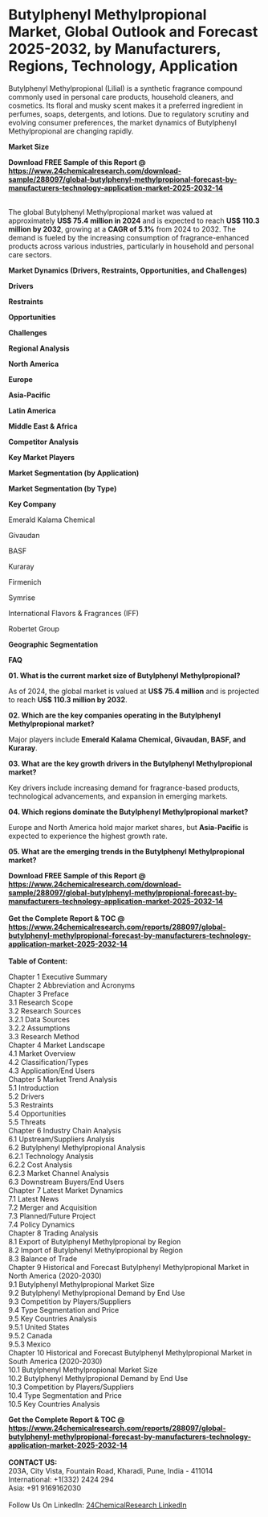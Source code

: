 <h1>Butylphenyl Methylpropional Market, Global Outlook and Forecast 2025-2032, by Manufacturers, Regions, Technology, Application</h1><p>Butylphenyl Methylpropional (Lilial) is a synthetic fragrance compound commonly used in personal care products, household cleaners, and cosmetics. Its floral and musky scent makes it a preferred ingredient in perfumes, soaps, detergents, and lotions. Due to regulatory scrutiny and evolving consumer preferences, the market dynamics of Butylphenyl Methylpropional are changing rapidly.</p><p>
<strong>Market Size</strong></p><p>
</p><div><b>Download FREE Sample of this Report @ 
            <a href="https://www.24chemicalresearch.com/download-sample/288097/global-butylphenyl-methylpropional-forecast-by-manufacturers-technology-application-market-2025-2032-14">
            https://www.24chemicalresearch.com/download-sample/288097/global-butylphenyl-methylpropional-forecast-by-manufacturers-technology-application-market-2025-2032-14</a></b></div><br><p>The global Butylphenyl Methylpropional market was valued at approximately <strong>US$ 75.4 million in 2024</strong> and is expected to reach <strong>US$ 110.3 million by 2032</strong>, growing at a <strong>CAGR of 5.1%</strong> from 2024 to 2032. The demand is fueled by the increasing consumption of fragrance-enhanced products across various industries, particularly in household and personal care sectors.</p><p>
<strong>Market Dynamics (Drivers, Restraints, Opportunities, and Challenges)</strong></p><p>
<strong>Drivers</strong></p><p>
</p><p>
<strong>Restraints</strong></p><p>
</p><p>
<strong>Opportunities</strong></p><p>
</p><p>
<strong>Challenges</strong></p><p>
</p><p>
<strong>Regional Analysis</strong></p><p>
<strong>North America</strong></p><p>
</p><p>
<strong>Europe</strong></p><p>
</p><p>
<strong>Asia-Pacific</strong></p><p>
</p><p>
<strong>Latin America</strong></p><p>
</p><p>
<strong>Middle East &amp; Africa</strong></p><p>
</p><p>
<strong>Competitor Analysis</strong></p><p>
<strong>Key Market Players</strong></p><p>
</p><p>
<strong>Market Segmentation (by Application)</strong></p><p>
</p><p>
<strong>Market Segmentation (by Type)</strong></p><p>
</p><p>
<strong>Key Company</strong></p><p>
</p><p>Emerald Kalama Chemical</p><p>Givaudan</p><p>BASF</p><p>Kuraray</p><p>Firmenich</p><p>Symrise</p><p>International Flavors &amp; Fragrances (IFF)</p><p>Robertet Group</p><p>
<strong>Geographic Segmentation</strong></p><p>
</p><p>
<strong>FAQ </strong></p><p>
<strong>01. What is the current market size of Butylphenyl Methylpropional?</strong></p><p>
</p><p>As of 2024, the global market is valued at <strong>US$ 75.4 million</strong> and is projected to reach <strong>US$ 110.3 million by 2032</strong>.</p><p>
<strong>02. Which are the key companies operating in the Butylphenyl Methylpropional market?</strong></p><p>
</p><p>Major players include <strong>Emerald Kalama Chemical, Givaudan, BASF, and Kuraray</strong>.</p><p>
<strong>03. What are the key growth drivers in the Butylphenyl Methylpropional market?</strong></p><p>
</p><p>Key drivers include increasing demand for fragrance-based products, technological advancements, and expansion in emerging markets.</p><p>
<strong>04. Which regions dominate the Butylphenyl Methylpropional market?</strong></p><p>
</p><p>Europe and North America hold major market shares, but <strong>Asia-Pacific</strong> is expected to experience the highest growth rate.</p><p>
<strong>05. What are the emerging trends in the Butylphenyl Methylpropional market?</strong></p><p>
</p><div><b>Download FREE Sample of this Report @ 
            <a href="https://www.24chemicalresearch.com/download-sample/288097/global-butylphenyl-methylpropional-forecast-by-manufacturers-technology-application-market-2025-2032-14">
            https://www.24chemicalresearch.com/download-sample/288097/global-butylphenyl-methylpropional-forecast-by-manufacturers-technology-application-market-2025-2032-14</a></b></div><br><div><b>Get the Complete Report & TOC @ 
            <a href="https://www.24chemicalresearch.com/reports/288097/global-butylphenyl-methylpropional-forecast-by-manufacturers-technology-application-market-2025-2032-14">
            https://www.24chemicalresearch.com/reports/288097/global-butylphenyl-methylpropional-forecast-by-manufacturers-technology-application-market-2025-2032-14</a></b></div><br>
            <b>Table of Content:</b><p>Chapter 1 Executive Summary<br />
Chapter 2 Abbreviation and Acronyms<br />
Chapter 3 Preface<br />
3.1 Research Scope<br />
3.2 Research Sources<br />
3.2.1 Data Sources<br />
3.2.2 Assumptions<br />
3.3 Research Method<br />
Chapter 4 Market Landscape<br />
4.1 Market Overview<br />
4.2 Classification/Types<br />
4.3 Application/End Users<br />
Chapter 5 Market Trend Analysis<br />
5.1 Introduction<br />
5.2 Drivers<br />
5.3 Restraints<br />
5.4 Opportunities<br />
5.5 Threats<br />
Chapter 6 Industry Chain Analysis<br />
6.1 Upstream/Suppliers Analysis<br />
6.2 Butylphenyl Methylpropional Analysis<br />
6.2.1 Technology Analysis<br />
6.2.2 Cost Analysis<br />
6.2.3 Market Channel Analysis<br />
6.3 Downstream Buyers/End Users<br />
Chapter 7 Latest Market Dynamics<br />
7.1 Latest News<br />
7.2 Merger and Acquisition<br />
7.3 Planned/Future Project<br />
7.4 Policy Dynamics<br />
Chapter 8 Trading Analysis<br />
8.1 Export of Butylphenyl Methylpropional by Region<br />
8.2 Import of Butylphenyl Methylpropional by Region<br />
8.3 Balance of Trade<br />
Chapter 9 Historical and Forecast Butylphenyl Methylpropional Market in North America (2020-2030)<br />
9.1 Butylphenyl Methylpropional Market Size<br />
9.2 Butylphenyl Methylpropional Demand by End Use<br />
9.3 Competition by Players/Suppliers<br />
9.4 Type Segmentation and Price<br />
9.5 Key Countries Analysis<br />
9.5.1 United States<br />
9.5.2 Canada<br />
9.5.3 Mexico<br />
Chapter 10 Historical and Forecast Butylphenyl Methylpropional Market in South America (2020-2030)<br />
10.1 Butylphenyl Methylpropional Market Size<br />
10.2 Butylphenyl Methylpropional Demand by End Use<br />
10.3 Competition by Players/Suppliers<br />
10.4 Type Segmentation and Price<br />
10.5 Key Countries Analysis</p><div><b>Get the Complete Report & TOC @ 
            <a href="https://www.24chemicalresearch.com/reports/288097/global-butylphenyl-methylpropional-forecast-by-manufacturers-technology-application-market-2025-2032-14">
            https://www.24chemicalresearch.com/reports/288097/global-butylphenyl-methylpropional-forecast-by-manufacturers-technology-application-market-2025-2032-14</a></b></div><br><b>CONTACT US:</b><br>
            203A, City Vista, Fountain Road, Kharadi, Pune, India - 411014<br>
            International: +1(332) 2424 294<br>
            Asia: +91 9169162030 <br><br>
            Follow Us On LinkedIn: <a href="https://www.linkedin.com/company/24chemicalresearch/">24ChemicalResearch LinkedIn</a>